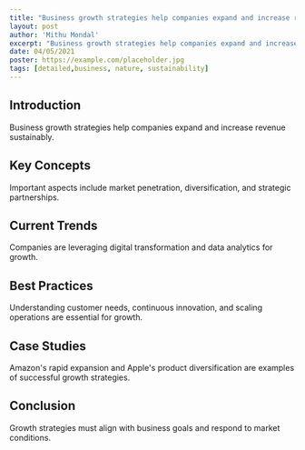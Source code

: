 ```yaml
---
title: "Business growth strategies help companies expand and increase revenue sustainably"
layout: post
author: 'Mithu Mondal'
excerpt: "Business growth strategies help companies expand and increase revenue sustainably."
date: 04/05/2021
poster: https://example.com/placeholder.jpg
tags: [detailed,business, nature, sustainability]
---
```


## Introduction
Business growth strategies help companies expand and increase revenue sustainably.

## Key Concepts
Important aspects include market penetration, diversification, and strategic partnerships.

## Current Trends
Companies are leveraging digital transformation and data analytics for growth.

## Best Practices
Understanding customer needs, continuous innovation, and scaling operations are essential for growth.

## Case Studies
Amazon's rapid expansion and Apple's product diversification are examples of successful growth strategies.

## Conclusion
Growth strategies must align with business goals and respond to market conditions.
